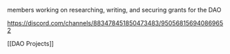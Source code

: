 members working on researching, writing, and securing grants for the DAO

https://discord.com/channels/883478451850473483/950568156940869652

[[DAO Projects]]